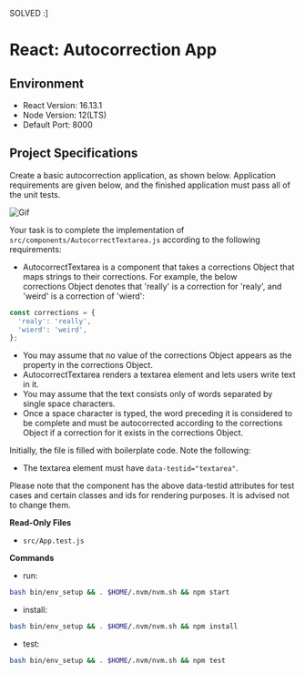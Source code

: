 SOLVED :]

# React: Autocorrection App

## Environment 

- React Version: 16.13.1
- Node Version: 12(LTS)
- Default Port: 8000

## Project Specifications 

Create a basic autocorrection application, as shown below. Application requirements are given below, and the finished application must pass all of the unit tests.

![Gif](https://hrcdn.net/s3_pub/istreet-assets/776SJzqheIQd4c0r6b7_ig/autocorrection.gif)

Your task is to complete the implementation of `src/components/AutocorrectTextarea.js` according to the following requirements:

- AutocorrectTextarea is a component that takes a corrections Object that maps strings to their corrections. For example, the below corrections Object denotes that 'really' is a correction for 'realy', and 'weird' is a correction of 'wierd':
```javascript
const corrections = {
  'realy': 'really',
  'wierd': 'weird',
};
```
- You may assume that no value of the corrections Object appears as the property in the corrections Object.
- AutocorrectTextarea renders a textarea element and lets users write text in it.
- You may assume that the text consists only of words separated by single space characters.
- Once a space character is typed, the word preceding it is considered to be complete and must be autocorrected according to the corrections Object if a correction for it exists in the corrections Object.

Initially, the file is filled with boilerplate code. Note the following:

- The textarea element must have `data-testid="textarea"`.

Please note that the component has the above data-testid attributes for test cases and certain classes and ids for rendering purposes. It is advised not to change them.

**Read-Only Files**
- `src/App.test.js`

**Commands**
- run: 
```bash
bash bin/env_setup && . $HOME/.nvm/nvm.sh && npm start
```
- install: 
```bash
bash bin/env_setup && . $HOME/.nvm/nvm.sh && npm install
```
- test: 
```bash
bash bin/env_setup && . $HOME/.nvm/nvm.sh && npm test
```

